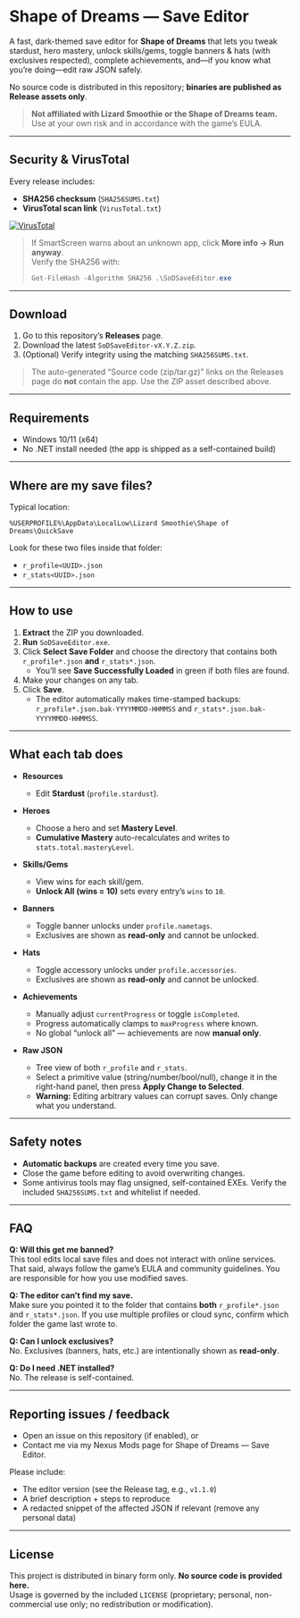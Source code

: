 # Shape of Dreams — Save Editor

A fast, dark-themed save editor for **Shape of Dreams** that lets you tweak stardust, hero mastery, unlock skills/gems, toggle banners & hats (with exclusives respected), complete achievements, and—if you know what you’re doing—edit raw JSON safely.  

No source code is distributed in this repository; **binaries are published as Release assets only**.

> **Not affiliated with Lizard Smoothie or the Shape of Dreams team.** Use at your own risk and in accordance with the game’s EULA.

---

## Security & VirusTotal

Every release includes:
- **SHA256 checksum** (`SHA256SUMS.txt`)
- **VirusTotal scan link** (`VirusTotal.txt`)

[![VirusTotal](https://img.shields.io/badge/VirusTotal-View%20scan-blue)](https://github.com/Xion28080/SoDSaveEditor-Release/releases/latest)

> If SmartScreen warns about an unknown app, click **More info → Run anyway**.  
> Verify the SHA256 with:
> ```powershell
> Get-FileHash -Algorithm SHA256 .\SoDSaveEditor.exe
> ```

---

## Download

1. Go to this repository’s **Releases** page.
2. Download the latest `SoDSaveEditor-vX.Y.Z.zip`.
3. (Optional) Verify integrity using the matching `SHA256SUMS.txt`.

> The auto-generated “Source code (zip/tar.gz)” links on the Releases page do **not** contain the app. Use the ZIP asset described above.

---

## Requirements

- Windows 10/11 (x64)
- No .NET install needed (the app is shipped as a self-contained build)

---

## Where are my save files?

Typical location:

```%USERPROFILE%\AppData\LocalLow\Lizard Smoothie\Shape of Dreams\QuickSave```


Look for these two files inside that folder:

- `r_profile<UUID>.json`
- `r_stats<UUID>.json`

---

## How to use

1. **Extract** the ZIP you downloaded.  
2. **Run** `SoDSaveEditor.exe`.  
3. Click **Select Save Folder** and choose the directory that contains both `r_profile*.json` **and** `r_stats*.json`.  
   - You’ll see **Save Successfully Loaded** in green if both files are found.  
4. Make your changes on any tab.  
5. Click **Save**.  
   - The editor automatically makes time-stamped backups:  
     `r_profile*.json.bak-YYYYMMDD-HHMMSS` and `r_stats*.json.bak-YYYYMMDD-HHMMSS`.

---

## What each tab does

- **Resources**  
  - Edit **Stardust** (`profile.stardust`).

- **Heroes**  
  - Choose a hero and set **Mastery Level**.  
  - **Cumulative Mastery** auto-recalculates and writes to `stats.total.masteryLevel`.

- **Skills/Gems**  
  - View wins for each skill/gem.  
  - **Unlock All (wins = 10)** sets every entry’s `wins` to `10`.

- **Banners**  
  - Toggle banner unlocks under `profile.nametags`.  
  - Exclusives are shown as **read-only** and cannot be unlocked.

- **Hats**  
  - Toggle accessory unlocks under `profile.accessories`.   
  - Exclusives are shown as **read-only** and cannot be unlocked.

- **Achievements**  
  - Manually adjust `currentProgress` or toggle `isCompleted`.  
  - Progress automatically clamps to `maxProgress` where known.  
  - No global “unlock all” — achievements are now **manual only**.

- **Raw JSON**  
  - Tree view of both `r_profile` and `r_stats`.  
  - Select a primitive value (string/number/bool/null), change it in the right-hand panel, then press **Apply Change to Selected**.  
  - **Warning:** Editing arbitrary values can corrupt saves. Only change what you understand.

---

## Safety notes

- **Automatic backups** are created every time you save.  
- Close the game before editing to avoid overwriting changes.  
- Some antivirus tools may flag unsigned, self-contained EXEs. Verify the included `SHA256SUMS.txt` and whitelist if needed.

---

## FAQ

**Q: Will this get me banned?**  
This tool edits local save files and does not interact with online services. That said, always follow the game’s EULA and community guidelines. You are responsible for how you use modified saves.

**Q: The editor can’t find my save.**  
Make sure you pointed it to the folder that contains **both** `r_profile*.json` and `r_stats*.json`. If you use multiple profiles or cloud sync, confirm which folder the game last wrote to.

**Q: Can I unlock exclusives?**  
No. Exclusives (banners, hats, etc.) are intentionally shown as **read-only**.

**Q: Do I need .NET installed?**  
No. The release is self-contained.

---

## Reporting issues / feedback

- Open an issue on this repository (if enabled), or  
- Contact me via my Nexus Mods page for Shape of Dreams — Save Editor.  

Please include:
- The editor version (see the Release tag, e.g., `v1.1.0`)  
- A brief description + steps to reproduce  
- A redacted snippet of the affected JSON if relevant (remove any personal data)

---

## License

This project is distributed in binary form only. **No source code is provided here.**  
Usage is governed by the included `LICENSE` (proprietary; personal, non-commercial use only; no redistribution or modification).  
